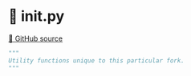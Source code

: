 # 🐍 __init__.py

[🐙 GitHub source](https://github.com/ethereum/execution-specs/blob/c5415056a4a7066906f67c203ec5364a9de8e017/src/ethereum/paris/utils/__init__.py)

```python
"""
Utility functions unique to this particular fork.
"""
```
